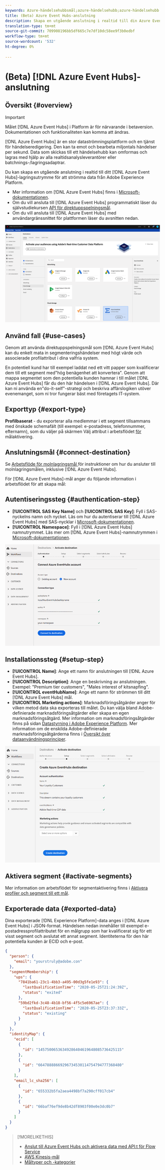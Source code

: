 ```yaml
---
keywords: Azure-händelsehubbsmål;azure-händelsehubb;azure-händelsehubb
title: (Beta) Azure Event Hubs-anslutning
description: Skapa en utgående anslutning i realtid till din Azure Event Hubs-lagring för att strömma data från Experience Platform.
translation-type: tm+mt
source-git-commit: 709908196bb5df665c7e7df10dc58ee9f3b0edbf
workflow-type: tm+mt
source-wordcount: '532'
ht-degree: 0%

---
```



# (Beta) [!DNL Azure Event Hubs]-anslutning

## Översikt {#overview}

>[!IMPORTANT]
>
>Målet [!DNL Azure Event Hubs] i Platform är för närvarande i betaversion. Dokumentationen och funktionaliteten kan komma att ändras.

[!DNL Azure Event Hubs] är en stor dataströmningsplattform och en tjänst för händelseredigering. Den kan ta emot och bearbeta miljontals händelser per sekund. Data som skickas till ett händelsehubb kan omformas och lagras med hjälp av alla realtidsanalysleverantörer eller batchnings-/lagringsadaptrar.

Du kan skapa en utgående anslutning i realtid till ditt [!DNL Azure Event Hubs]-lagringsutrymme för att strömma data från Adobe Experience Platform.

* Mer information om [!DNL Azure Event Hubs] finns i [Microsoft-dokumentationen](https://docs.microsoft.com/en-us/azure/event-hubs/event-hubs-about).
* Om du vill ansluta till [!DNL Azure Event Hubs] programmatiskt läser du självstudiekursen [API för direktuppspelningsmål](../../api/streaming-destinations.md).
* Om du vill ansluta till [!DNL Azure Event Hubs] med användargränssnittet för plattformen läser du avsnitten nedan.

![AWS Kinesis i användargränssnittet](../../assets/catalog/cloud-storage/event-hubs/catalog.png)

## Använd fall {#use-cases}

Genom att använda direktuppspelningsmål som [!DNL Azure Event Hubs] kan du enkelt mata in segmenteringshändelser med högt värde och associerade profilattribut i dina valfria system.

En potentiell kund har till exempel laddat ned ett vitt papper som kvalificerar dem till ett segment med&quot;hög benägenhet att konvertera&quot;. Genom att mappa segmentet som den potentiella kunden hamnar i till målet [!DNL Azure Event Hubs] får du den här händelsen i [!DNL Azure Event Hubs]. Där kan ni använda en&quot;do-it-self&quot;-strategi och beskriva affärslogiken utöver evenemanget, som ni tror fungerar bäst med företagets IT-system.

## Exporttyp {#export-type}

**Profilbaserat**  - du exporterar alla medlemmar i ett segment tillsammans med önskade schemafält (till exempel: e-postadress, telefonnummer, efternamn), som du väljer på skärmen Välj attribut i arbetsflödet [ för ](../../ui/activate-destinations.md#select-attributes)målaktivering.

## Anslutningsmål {#connect-destination}

Se [Arbetsflöde för molnlagringsmål ](./workflow.md)för instruktioner om hur du ansluter till molnlagringsmålen, inklusive [!DNL Azure Event Hubs].

För [!DNL Azure Event Hubs]-mål anger du följande information i arbetsflödet för att skapa mål:

## Autentiseringssteg {#authentication-step}

* **[!UICONTROL SAS Key Name]** och  **[!UICONTROL SAS Key]**: Fyll i SAS-nyckelns namn och nyckel. Läs om hur du autentiserar till [!DNL Azure Event Hubs] med SAS-nycklar i [Microsoft-dokumentationen](https://docs.microsoft.com/en-us/azure/event-hubs/authenticate-shared-access-signature).
* **[!UICONTROL Namespace]**: Fyll i  [!DNL Azure Event Hubs] namnutrymmet. Läs mer om [!DNL Azure Event Hubs]-namnutrymmen i [Microsoft-dokumentationen](https://docs.microsoft.com/en-us/azure/event-hubs/event-hubs-create#create-an-event-hubs-namespace).

![Indata krävs i autentiseringssteget](../../assets/catalog/cloud-storage/event-hubs/authentication.png)

## Installationssteg {#setup-step}

* **[!UICONTROL Name]**: Ange ett namn för anslutningen till  [!DNL Azure Event Hubs].
* **[!UICONTROL Description]**: Ange en beskrivning av anslutningen.  Exempel: &quot;Premium tier customers&quot;, &quot;Males interest of kitsnapfing&quot;.
* **[!UICONTROL eventHubName]**: Ange ett namn för strömmen till ditt  [!DNL Azure Event Hubs] mål.
* **[!UICONTROL Marketing actions]**: Marknadsföringsåtgärder anger för vilken metod data ska exporteras till målet. Du kan välja bland Adobe-definierade marknadsföringsåtgärder eller skapa en egen marknadsföringsåtgärd. Mer information om marknadsföringsåtgärder finns på sidan [Datastyrning i Adobe Experience Platform](../../../data-governance/policies/overview.md). Mer information om de enskilda Adobe-definierade marknadsföringsåtgärderna finns i [Översikt över dataanvändningsprinciper](../../../data-governance/policies/overview.md).

![Data som krävs i konfigurationssteget](../../assets/catalog/cloud-storage/event-hubs/setup.png)

## Aktivera segment {#activate-segments}

Mer information om arbetsflödet för segmentaktivering finns i [Aktivera profiler och segment till ett mål](../../ui/activate-destinations.md).

## Exporterade data {#exported-data}

Dina exporterade [!DNL Experience Platform]-data anges i [!DNL Azure Event Hubs] i JSON-format. Händelsen nedan innehåller till exempel e-postadressprofilattributet för en målgrupp som har kvalificerat sig för ett visst segment och avslutat ett annat segment. Identiteterna för den här potentiella kunden är ECID och e-post.

```json
{
  "person": {
    "email": "yourstruly@adobe.con"
  },
  "segmentMembership": {
    "ups": {
      "7841ba61-23c1-4bb3-a495-00d3g5fe1e93": {
        "lastQualificationTime": "2020-05-25T21:24:39Z",
        "status": "exited"
      },
      "59bd2fkd-3c48-4b18-bf56-4f5c5e6967ae": {
        "lastQualificationTime": "2020-05-25T23:37:33Z",
        "status": "existing"
      }
    }
  },
  "identityMap": {
    "ecid": [
      {
        "id": "14575006536349286404619648085736425115"
      },
      {
        "id": "66478888669296734530114754794777368480"
      }
    ],
    "email_lc_sha256": [
      {
        "id": "655332b5fa2aea4498bf7a290cff017cb4"
      },
      {
        "id": "66baf76ef9de8b42df8903f00e0e3dc0b7"
      }
    ]
  }
}
```


>[!MORELIKETHIS]
>
>* [Anslut till Azure Event Hubs och aktivera data med API:t för Flow Service](../../api/streaming-destinations.md)
>* [AWS Kinesis-mål](./amazon-kinesis.md)
>* [Måltyper och -kategorier](../../destination-types.md)